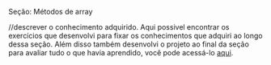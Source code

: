 Seção: Métodos de array

//descrever o conhecimento adquirido.
Aqui possivel encontrar os exercícios que desenvolvi para fixar os conhecimentos que adquiri ao longo dessa seção. Além disso também desenvolvi o projeto ao final da seção para avaliar tudo o que havia aprendido, você pode acessá-lo [aqui](linkProjetoDaSeção).
